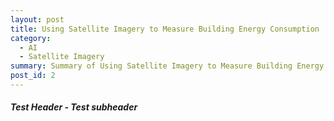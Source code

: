 ```yaml
---
layout: post
title: Using Satellite Imagery to Measure Building Energy Consumption
category:
  - AI
  - Satellite Imagery
summary: Summary of Using Satellite Imagery to Measure Building Energy Consumption
post_id: 2
---
```


##### **Test Header** - Test subheader

